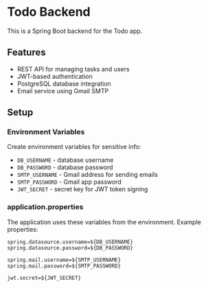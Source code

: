 # Todo Backend
This is a Spring Boot backend for the Todo app.

## Features
- REST API for managing tasks and users
- JWT-based authentication
- PostgreSQL database integration
- Email service using Gmail SMTP

## Setup

### Environment Variables

Create environment variables for sensitive info:

- `DB_USERNAME` - database username  
- `DB_PASSWORD` - database password  
- `SMTP_USERNAME` - Gmail address for sending emails  
- `SMTP_PASSWORD` - Gmail app password  
- `JWT_SECRET` - secret key for JWT token signing

### application.properties

The application uses these variables from the environment. Example properties:

```properties
spring.datasource.username=${DB_USERNAME}
spring.datasource.password=${DB_PASSWORD}

spring.mail.username=${SMTP_USERNAME}
spring.mail.password=${SMTP_PASSWORD}

jwt.secret=${JWT_SECRET}
